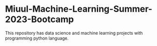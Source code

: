 # Miuul-Machine-Learning-Summer-2023-Bootcamp
This repository has data science and machine learning projects with programming python language.
